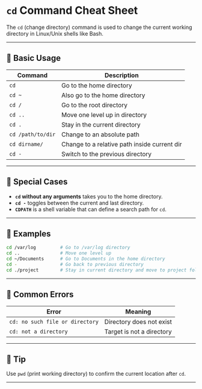# `cd` Command Cheat Sheet

The `cd` (change directory) command is used to change the current working directory in Linux/Unix shells like Bash.

---

## 🔹 Basic Usage

| Command        | Description                                      |
|----------------|--------------------------------------------------|
| `cd`           | Go to the home directory                         |
| `cd ~`         | Also go to the home directory                    |
| `cd /`         | Go to the root directory                         |
| `cd ..`        | Move one level up in directory                   |
| `cd .`         | Stay in the current directory                    |
| `cd /path/to/dir` | Change to an absolute path                    |
| `cd dirname/`  | Change to a relative path inside current dir     |
| `cd -`         | Switch to the previous directory                 |

---

## 🔹 Special Cases

- **`cd` without any arguments** takes you to the home directory.
- **`cd -`** toggles between the current and last directory.
- **`CDPATH`** is a shell variable that can define a search path for `cd`.

---

## 🔹 Examples

```bash
cd /var/log         # Go to /var/log directory
cd ..               # Move one level up
cd ~/Documents      # Go to Documents in the home directory
cd -                # Go back to previous directory
cd ./project        # Stay in current directory and move to project folder
```

---

## 🔹 Common Errors

| Error                              | Meaning                                  |
|-----------------------------------|------------------------------------------|
| `cd: no such file or directory`   | Directory does not exist                 |
| `cd: not a directory`             | Target is not a directory                |

---

## 🧠 Tip

Use `pwd` (print working directory) to confirm the current location after `cd`.

---
